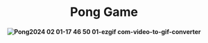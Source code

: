 <p align="center">
  <h1 align="center">Pong Game</h1>
</p>

<p align="center">
  <h4 align="center">


 ![Pong2024 02 01-17 46 50 01-ezgif com-video-to-gif-converter](https://github.com/aakcay5656/aba/assets/92251685/99c43b5d-5561-483e-96d7-9dd46b229086)

     
  </h1>
</p>
  

